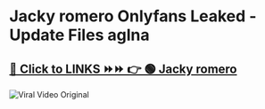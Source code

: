 
 # Jacky romero Onlyfans Leaked - Update Files aglna

## <h2><a href="https://clipsfans.com/Jacky_romero&ref=git">🔗 Click to LINKS ⏩⏩ 👉 🟢 Jacky romero </a></h2>

<a href="https://clipsfans.com/Jacky_romero&ref=git" rel="nofollow" data-target="animated-image.originalLink"><img src="https://i.ibb.co.com/xMMVF88/686577567.gif" alt="Viral Video Original" style="max-width: 100%; display: inline-block;" data-target="animated-image.originalImage"></a>

